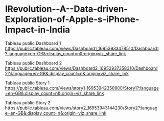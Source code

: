 # IRevolution--A--Data-driven-Exploration-of-Apple-s-iPhone-Impact-in-India


Tableau public Dashboard 1 https://public.tableau.com/views/Dashboard1_16953933478510/Dashboard1?:language=en-GB&:display_count=n&:origin=viz_share_link


Tableau public Dashboard 2 https://public.tableau.com/views/Dashboard2_16953937358310/Dashboard2?:language=en-GB&:display_count=n&:origin=viz_share_link


Tableau public Story 1 https://public.tableau.com/views/story1_16953942350900/Story1?:language=en-GB&:display_count=n&:origin=viz_share_link


Tableau public Story 2 https://public.tableau.com/views/story2_16953943144230/Story2?:language=en-GB&:display_count=n&:origin=viz_share_link
